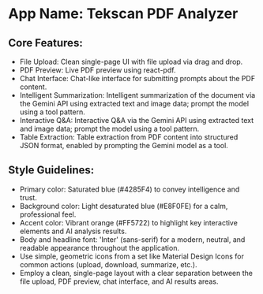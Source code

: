 # **App Name**: Tekscan PDF Analyzer

## Core Features:

- File Upload: Clean single-page UI with file upload via drag and drop.
- PDF Preview: Live PDF preview using react-pdf.
- Chat Interface: Chat-like interface for submitting prompts about the PDF content.
- Intelligent Summarization: Intelligent summarization of the document via the Gemini API using extracted text and image data; prompt the model using a tool pattern.
- Interactive Q&A: Interactive Q&A via the Gemini API using extracted text and image data; prompt the model using a tool pattern.
- Table Extraction: Table extraction from PDF content into structured JSON format, enabled by prompting the Gemini model as a tool.

## Style Guidelines:

- Primary color: Saturated blue (#4285F4) to convey intelligence and trust. 
- Background color: Light desaturated blue (#E8F0FE) for a calm, professional feel.
- Accent color: Vibrant orange (#FF5722) to highlight key interactive elements and AI analysis results.
- Body and headline font: 'Inter' (sans-serif) for a modern, neutral, and readable appearance throughout the application.
- Use simple, geometric icons from a set like Material Design Icons for common actions (upload, download, summarize, etc.).
- Employ a clean, single-page layout with a clear separation between the file upload, PDF preview, chat interface, and AI results areas.